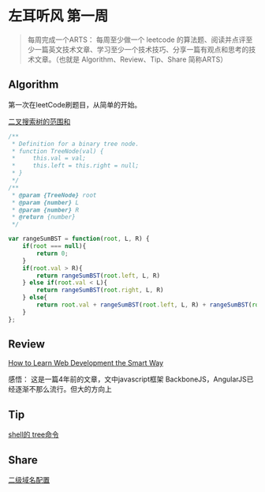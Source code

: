 # 左耳听风 第一周

> 每周完成一个ARTS： 每周至少做一个 leetcode 的算法题、阅读并点评至少一篇英文技术文章、学习至少一个技术技巧、分享一篇有观点和思考的技术文章。（也就是 Algorithm、Review、Tip、Share 简称ARTS）

## Algorithm

 第一次在leetCode刷题目，从简单的开始。

[二叉搜索树的范围和](https://leetcode-cn.com/problems/range-sum-of-bst)

```javascript
/**
 * Definition for a binary tree node.
 * function TreeNode(val) {
 *     this.val = val;
 *     this.left = this.right = null;
 * }
 */
/**
 * @param {TreeNode} root
 * @param {number} L
 * @param {number} R
 * @return {number}
 */

var rangeSumBST = function(root, L, R) {
    if(root === null){
        return 0;
    }
    if(root.val > R){ 
        return rangeSumBST(root.left, L, R)
    } else if(root.val < L){ 
        return rangeSumBST(root.right, L, R)
    } else{
        return root.val + rangeSumBST(root.left, L, R) + rangeSumBST(root.right,L,R);
    }
};

```

## Review

[How to Learn Web Development the Smart Way](http://blog.thefirehoseproject.com/posts/nodejs-vs-rails/)

感悟： 这是一篇4年前的文章，文中javascript框架 BackboneJS，AngularJS已经逐渐不那么流行。但大的方向上

## Tip

[shell的 tree命令](http://objectivezt.com/#/post/Shell/tree)

## Share

[二级域名配置]([http://](http://objectivezt.com/#/post/ECS/二级域名))

